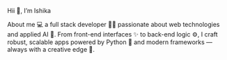 
Hii 👋, I’m Ishika 

About me 💻
a full stack developer 👩‍💻 passionate about web technologies and applied AI 🤖. From front-end interfaces ✨ to back-end logic ⚙️, I craft robust, scalable apps powered by Python 🐍 and modern frameworks — always with a creative edge 🎨.
<!--
**Ishikaapal/ishikaapal** is a ✨ _special_ ✨ repository because its `README.md` (this file) appears on your GitHub profile.

Here are some ideas to get you started:

- 🔭 I’m currently working on ...
- 🌱 I’m currently learning ...
- 👯 I’m looking to collaborate on ...
- 🤔 I’m looking for help with ...
- 💬 Ask me about ...
- 📫 How to reach me: ...
- 😄 Pronouns: ...
- ⚡ Fun fact: ...
-->
